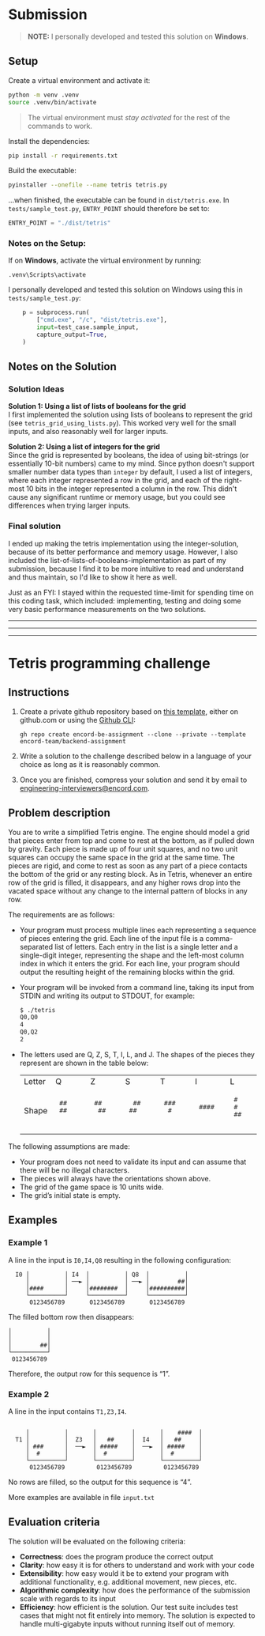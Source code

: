 # Submission

> **NOTE:** I personally developed and tested this solution on **Windows**.

## Setup

Create a virtual environment and activate it:
```bash
python -m venv .venv
source .venv/bin/activate
```

> The virtual environment must *stay activated* for the rest of the commands to work.

Install the dependencies:
```bash
pip install -r requirements.txt
```

Build the executable:
```bash
pyinstaller --onefile --name tetris tetris.py
```
...when finished, the executable can be found in `dist/tetris.exe`. In `tests/sample_test.py`, `ENTRY_POINT` should therefore be set to: 
```python
ENTRY_POINT = "./dist/tetris"
```

### Notes on the Setup:

If on **Windows**, activate the virtual environment by running:
```shell
.venv\Scripts\activate
```

I personally developed and tested this solution on Windows using this in `tests/sample_test.py`:
```python
    p = subprocess.run(
        ["cmd.exe", "/c", "dist/tetris.exe"],
        input=test_case.sample_input,
        capture_output=True,
    )
```

## Notes on the Solution

### Solution Ideas

**Solution 1: Using a list of lists of booleans for the grid**\
I first implemented the solution using lists of booleans to represent the grid (see `tetris_grid_using_lists.py`).
This worked very well for the small inputs, and also reasonably well for larger inputs.

**Solution 2: Using a list of integers for the grid**\
Since the grid is represented by booleans, the idea of using bit-strings (or essentially 10-bit numbers) came to my mind. Since python doesn't support smaller number data types than `integer` by default, I used a list of integers, where each integer represented a row in the grid, and each of the right-most 10 bits in the integer represented a column in the row.
This didn't cause any significant runtime or memory usage, but you could see differences when trying larger inputs.


### Final solution

I ended up making the tetris implementation using the integer-solution, because of its better performance and memory usage.
However, I also included the list-of-lists-of-booleans-implementation as part of my submission, because I find it to be more intuitive to read and understand and thus maintain, so I'd like to show it here as well.

Just as an FYI: I stayed within the requested time-limit for spending time on this coding task, which included: implementing, testing and doing some very basic performance measurements on the two solutions.

---
---
---

# Tetris programming challenge

## Instructions

1. Create a private github repository based on [this template](https://github.com/encord-team/backend-assignment), either on github.com or using the [Github CLI](https://cli.github.com/):

   ```
   gh repo create encord-be-assignment --clone --private --template encord-team/backend-assignment
   ```

1. Write a solution to the challenge described below in a language of your choice as long as it is reasonably common.

1. Once you are finished, compress your solution and send it by email to engineering-interviewers@encord.com.

## Problem description

You are to write a simplified Tetris engine.
The engine should model a grid that pieces enter from top and come to rest at the bottom, as if pulled down by gravity. Each piece is made up of four unit squares, and no two unit squares can occupy the same space in the grid at the same time.
The pieces are rigid, and come to rest as soon as any part of a piece contacts the bottom of the grid or any resting block. As in Tetris, whenever an entire row of the grid is filled, it disappears, and any higher rows drop into the vacated space without any change to the internal pattern of blocks in any row.

The requirements are as follows:
- Your program must process multiple lines each representing a sequence of pieces entering the grid. Each line of the input file is a comma-separated list of letters. Each entry in the list is a single letter and a single-digit integer, representing the shape and the left-most column index in which it enters the grid. For each line, your program should output the resulting height of the remaining blocks within the grid. 
- Your program will be invoked from a command line, taking its input from STDIN and writing its output to STDOUT, for example:

   ```bash
   $ ./tetris
   Q0,Q0
   4
   Q0,Q2
   2
   ```
- The letters used are Q, Z, S, T, I, L, and J. The shapes of the pieces they represent are shown in the table below:

   </td>
   </tr>
   </table>
   <table>
     <tr>
       <td>Letter</td>
       <td>Q</td>
       <td>Z</td>
       <td>S</td>
       <td>T</td>
       <td>I</td>
       <td>L</td>
       <td>J</td>
     </tr>
     <tr>
       <td>Shape</td>
       <td>
         <pre>
   ##
   ##
         </pre>
       </td>
       <td>
         <pre>
   ##
    ##
         </pre>
       </td>
       <td>
         <pre>
    ##
   ##
         </pre>
       </td>
       <td>
         <pre>
   ###
    #
         </pre>
       </td>
       <td>
         <pre>
   ####
         </pre>
       </td>
       <td>
         <pre>
   #
   #
   ##
         </pre>
       </td>
       <td>
         <pre>
    #
    #
   ##
         </pre>
       </td>
     </tr>
   </table>

The following assumptions are made:

- Your program does not need to validate its input and can assume that there will be no illegal characters. 
- The pieces will always have the orientations shown above.
- The grid of the game space is 10 units wide.
- The grid’s initial state is empty.

## Examples

### Example 1

A line in the input is `I0,I4,Q8` resulting in the following configuration:

```
  I0 │          │ I4  │          │ Q8  │          │
     │          │ ──► │          │ ──► │        ##│
     │####      │     │########  │     │##########│
     └──────────┘     └──────────┘     └──────────┘
      0123456789       0123456789       0123456789

```

The filled bottom row then disappears:

```
│          │
│          │
│        ##│
└──────────┘
 0123456789
```

Therefore, the output row for this sequence is “1”.

### Example 2

A line in the input contains `T1,Z3,I4`.

```

     │          │       │          │       │    ####  │
  T1 │          │  Z3   │   ##     │  I4   │   ##     │
     │ ###      │  ──►  │ #####    │  ──►  │ #####    │
     │  #       │       │  #       │       │  #       │
     └──────────┘       └──────────┘       └──────────┘
      0123456789         0123456789         0123456789

```

No rows are filled, so the output for this sequence is “4”.

More examples are available in file `input.txt`

## Evaluation criteria

The solution will be evaluated on the following criteria:

- **Correctness**: does the program produce the correct output
- **Clarity**: how easy it is for others to understand and work with your code
- **Extensibility**: how easy would it be to extend your program with additional functionality, e.g. additional movement, new pieces, etc.
- **Algorithmic complexity**: how does the performance of the submission scale with
  regards to its input
- **Efficiency**: how efficient is the solution. Our test suite includes test cases that might not fit entirely into memory. The solution is expected to handle multi-gigabyte inputs without running itself out of memory.
